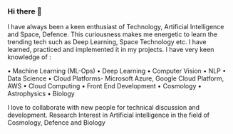 ### Hi there 👋
I have always been a keen enthusiast of Technology, Artificial Intelligence and Space, Defence. This curiousness makes me energetic to learn the trending tech such as Deep Learning, Space Technology etc. I have learned, practiced and implemented it in my projects.
I have very keen knowledge of :

• Machine Learning (ML-Ops)
• Deep Learning
• Computer Vision
• NLP
• Data Science
• Cloud Platforms- Microsoft Azure, Google Cloud Platform, AWS
• Cloud Computing
• Front End Development
• Cosmology
• Astrophysics
• Biology

I love to collaborate with new people for technical discussion and development.
Research Interest in Artificial intelligence in the field of Cosmology, Defence and Biology
<!--
**TheAniketTayade/TheAniketTayade** is a ✨ _special_ ✨ repository because its `README.md` (this file) appears on your GitHub profile.

Here are some ideas to get you started:

- 🔭 I’m currently working on ...
- 🌱 I’m currently learning ...
- 👯 I’m looking to collaborate on ...
- 🤔 I’m looking for help with ...
- 💬 Ask me about ...
- 📫 How to reach me: ...
- 😄 Pronouns: ...
- ⚡ Fun fact: ...
-->
